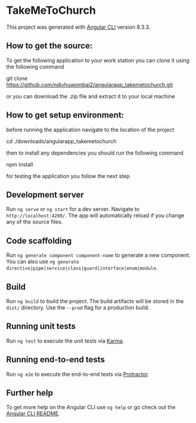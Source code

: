 # TakeMeToChurch

This project was generated with [Angular CLI](https://github.com/angular/angular-cli) version 8.3.3.

## How to get the source:

To get the following application to your work station you can clone it using the following command

git clone https://github.com/ndivhuwombai2/angularapp_takemetochurch.git

or you can download the .zip file and extract it to your local machine

## How to get setup environment:

before running the application navigate to the location of the project

cd ./downloads/angularapp_takemetochurch

then to install any dependencies you should run the following command

npm install

for testing the application you follow the next step

## Development server

Run `ng serve` or `ng start` for a dev server. Navigate to `http://localhost:4200/`. The app will automatically reload if you change any of the source files.

## Code scaffolding

Run `ng generate component component-name` to generate a new component. You can also use `ng generate directive|pipe|service|class|guard|interface|enum|module`.

## Build

Run `ng build` to build the project. The build artifacts will be stored in the `dist/` directory. Use the `--prod` flag for a production build.

## Running unit tests

Run `ng test` to execute the unit tests via [Karma](https://karma-runner.github.io).

## Running end-to-end tests

Run `ng e2e` to execute the end-to-end tests via [Protractor](http://www.protractortest.org/).

## Further help

To get more help on the Angular CLI use `ng help` or go check out the [Angular CLI README](https://github.com/angular/angular-cli/blob/master/README.md).
